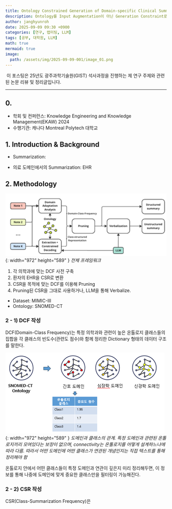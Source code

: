 ```yaml
---
title: Ontology Constrained Generation of Domain-specific Clinical Summaries
description: Ontology를 Input Augmentation이 아닌 Generation Constraint로 활용한 case의 논문입니다. 
author: janghyunroh
date: 2025-09-09 09:30 +0900
categories: [연구, 랩미팅, LLM]
tags: [공부, 대학원, LLM]
math: true
mermaid: true
image: 
  path: /assets/img/2025-09-09-001/image_01.png
---
```


 &nbsp;이 포스팅은 25년도 광주과학기술원(GIST) 석사과정을 진행하는 제 연구 주제와 관련된 논문 리뷰 및 정리글입니다. 

---

## 0. 

- 학회 및 컨퍼런스: Knowledge Engineering and Knowledge Management(EKAW) 2024
- 수행기관: 캐나다 Montreal Polytech 대학교

## 1. Introduction & Background

- Summarization: 

- 의료 도메인에서의 Summarization: 
EHR
  



## 2. Methodology

![Desktop View](/assets/img/2025-09-09-001/image_02.png){: width="972" height="589" }
_전체 프레임워크_

1. 각 의학과에 맞는 DCF 사전 구축
2. 환자의 EHR을 CSR로 변환
3. CSR을 목적에 맞는 DCF를 이용해 Pruning
4. Pruning된 CSR을 그대로 사용하거나, LLM을 통해 Verbalize.

- Dataset: MIMIC-III
- Ontology: SNOMED-CT

### 2 - 1) DCF 작성

DCF(Domain-Class Frequency)는 특정 의학과와 관련이 높은 온톨로지 클래스들의 집합을 각 클래스의 빈도수(관련도 점수)와 함께 정리한 Dictionary 형태의 데이터 구조를 말한다. 

![Desktop View](/assets/img/2025-09-09-001/image_03.png){: width="972" height="589" }
_도메인과 클래스의 관계. 특정 도메인과 관련된 온톨로지끼리 모여있다는 보장이 없으며, connectivity는 온톨로지를 어떻게 설계하느냐에 따라 다름. 따라서 어떤 도메인에 어떤 클래스가 연관된 개념인지는 직접 텍스트를 통해 정리해야 함_

온톨로지 안에서 어떤 클래스들이 특정 도메인과 연관이 깊은지 미리 정리해두면, 이 정보를 통해 나중에 도메인에 맞게 중요한 클래스만을 필터링이 가능해진다. 


### 2 - 2) CSR 작성

CSR(Class-Summarization Frequency)은 


